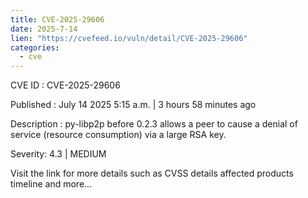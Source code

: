 ```yaml
--- 
title: CVE-2025-29606
date: 2025-7-14
lien: "https://cvefeed.io/vuln/detail/CVE-2025-29606"
categories:
  - cve
---
```


CVE ID : CVE-2025-29606

Published :  July 14
2025
5:15 a.m. | 3 hours
58 minutes ago

Description : py-libp2p before 0.2.3 allows a peer to cause a denial of service (resource consumption) via a large RSA key.

Severity: 4.3 | MEDIUM

Visit the link for more details
such as CVSS details
affected products
timeline
and more...
